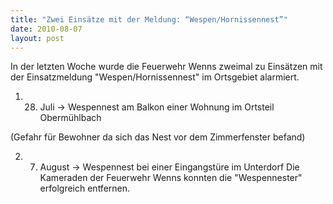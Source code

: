 ```yaml
---
title: "Zwei Einsätze mit der Meldung: “Wespen/Hornissennest”"
date: 2010-08-07
layout: post
---
```


In der letzten Woche wurde die Feuerwehr Wenns zweimal zu Einsätzen mit der Einsatzmeldung "Wespen/Hornissennest" im Ortsgebiet alarmiert.

1) 28. Juli -> Wespennest am Balkon einer Wohnung im Ortsteil Obermühlbach

(Gefahr für Bewohner da sich das Nest vor dem Zimmerfenster befand)

2) 07. August -> Wespennest bei einer Eingangstüre im Unterdorf
Die Kameraden der Feuerwehr Wenns konnten die "Wespennester" erfolgreich entfernen.